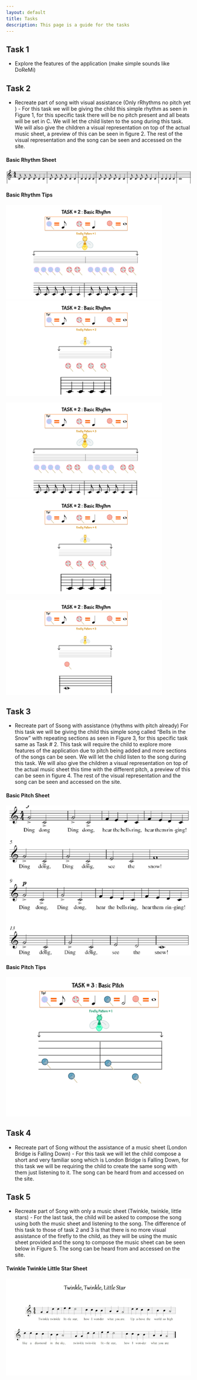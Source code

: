 ```yaml
---
layout: default
title: Tasks 
description: This page is a guide for the tasks
---
```


## Task 1
- Explore the features of the application (make simple sounds like DoReMi)

## Task 2
- Recreate part of song with visual assistance (Only rRhythms no pitch yet ) - For this task we will be giving the child this simple rhythm as seen in Figure 1, for this specific task there will be no pitch present and all beats will be set in C. We will let the child listen to the song during this task. We will also give the children a visual representation on top of the actual music sheet, a preview of this can be seen in figure 2. The rest of the visual representation and the song can be seen and accessed on the site.

#### Basic Rhythm Sheet
![Basic Rhythm Sheet](/assets/img/figure1.png) 

#### Basic Rhythm Tips
<img src="/assets/img/figure2.png" width="425"/> <img src="/assets/img/figure3.png" width="425"/> 
<!--![Basic Rhythm Tips](/assets/img/figure2.png) ![Basic Rhythm Tips2](/assets/img/figure3.png) -->
<img src="/assets/img/figure4.png" width="425"/> <img src="/assets/img/figure5.png" width="425"/> 
<!--![Basic Rhythm Tips3](/assets/img/figure4.png) ![Basic Rhythm Tips4](/assets/img/figure5.png) -->
<img src="/assets/img/figure6.png" width="425"/>
<!--![Basic Rhythm Tips5](/assets/img/figure6.png) -->


## Task 3
- Recreate part of Ssong with assistance (rhythms with pitch already)  For this task we will be giving the child this simple song called “Bells in the Snow” with repeating sections as seen in Figure 3, for this specific task same as Task # 2. This task will require the child to explore more features of the application due to pitch being added and more sections of the songs can be seen. We will let the child listen to the song during this task. We will also give the children a visual representation on top of the actual music sheet this time with the different pitch, a preview of this can be seen in figure 4. The rest of the visual representation and the song can be seen and accessed on the site.

#### Basic Pitch Sheet
![Basic Pitch Sheet](/assets/img/figure7.png)

#### Basic Pitch Tips
![Task3:Basic Pitch](/assets/img/figure8.png)

## Task 4
- Recreate part of Song without the assistance of a music sheet (London Bridge is Falling Down) - For this task we will let the child compose a short and very familiar song which is London Bridge is Falling Down, for this task we will be requiring the child to create the same song with them just listening to it. The song can be heard from and accessed on the site.

## Task 5
- Recreate part of Song with only a music sheet (Twinkle, twinkle, little stars) - For the last task, the child will be asked to compose the song using both the music sheet and listening to the song. The difference of this task to those of task 2 and 3 is that there is no more visual assistance of the firefly to the child, as they will be using the music sheet provided and the song to compose the music sheet can be seen below in Figure 5. The song can be heard from and accessed on the site.

#### Twinkle Twinkle Little Star Sheet
![TTLS Sheet](/assets/img/figure16.png)


